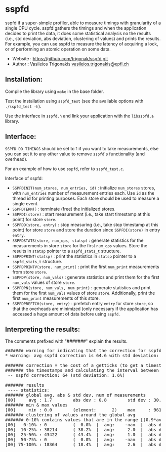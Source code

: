 sspfd
=====

sspfd if a super-simple profiler, able to measure timings with granularity of a single CPU cycle. sspfd gathers the timings and when the application decides to print the data, it does some statistical analysis no the results (i.e., std deviation, abs deviation, clustering of values) and prints the results.  
For example, you can use sspfd to measure the latency of acquiring a lock, or of performing an atomic operation on some data.

* Website             : https://github.com/trigonak/sspfd.git
* Author              : Vasileios Trigonakis <vasileios.trigonakis@epfl.ch>

Installation:
-------------

Compile the library using `make` in the base folder.

Test the installation using `sspfd_test` (see the available options with `./sspfd_test -h`).

Use the interface in `sspfd.h` and link your application with the `libsspfd.a` library.

Interface:
----------

`SSPFD_DO_TIMINGS` should be set to 1 if you want to take measurements, else you can set it to any other value to remove `sspfd`'s functionality (and overhead).

For an example of how to use `sspfd`, refer to `sspfd_test.c`.

Interface of sspfd:

* `SSPFDINIT(num_stores, num_entries, id)` : initialize `num_stores` stores, with `num_entries` number of measurement entries each. Use `id` as the thread id for printing purposes. Each store should be used to measure a single event.
* `SSPFDTERM()` : terminate (free) the initialized stores.
* `SSPFDI(store)` : start measurement (i.e., take start timestamp at this point) for store `store`.
* `SSPFDO(store, entry)` : stop measuring (i.e., take stop timestamp at this point) for store `store` and store the duration since `SSPFDI(store)` in entry `entry`. 
* `SSPFDSTATS(store, num_ops, statsp)` : generate statistics for the measurements in store `store` for the first `num_ops` values. Store the results in `statsp` pointer to a `sspfd_stats_t` structure. 
* `SSPFDPRINT(statsp)` : print the statistics in `statsp` pointer to a `sspfd_stats_t` structure. 
* `SSPFDPRINTV(store, num_print)` : print the first `num_print` measurements from store `store`.
* `SSPFDP(store, num_vals)` : generate statistics and print them for the first `num_vals` values of store `store`.
* `SSPFDPN(store, num_vals, num_print)` : generate statistics and print them for the first `num_vals` values of store `store`. Additionally, print the first `num_print` measurements of this store.
* `SSPFDPREFTCH(store, entry)` : prefetch entry `entry` for store `store`, so that the overheads are minimized (only necessary if the application has accessed a huge amount of data before using `sspfd`.

Interpreting the results:
-------------------------

The comments prefixed with "#######" explain the results.

<pre>
####### warning for indicating that the correction for sspfd was not stable
* warning: avg sspfd correction is 64.6 with std deviation: 47.4%. Recalculating.

####### correction = the cost of a getticks (to get a timestamp) + the cost of storing
####### the timestamps and calculating the interval between two timestamps
 -- sspfd correction: 64 (std deviation: 1.6%)

####### results
 ---- statistics:
####### global avg, abs & std dev, num of measurements
[00]     avg : 1.7        abs dev : 0.8        std dev : 30.4       num     : 100000
####### min & max values
[00]     min : 0.0        (element:      2)    max     : 9614.0     (element:  92787)
####### clustering of values around the global avg
####### 0-10% contains values that are in the range [(0.9*avg)..(1.1*avg)]
[00]   0-10% : 0          (  0.0%  |  avg:    -nan  |  abs dev:   -nan  |  std dev:   -nan =  -nan%)
[00]  10-25% : 38214      ( 38.2%  |  avg:     2.0  |  abs dev:    0.0  |  std dev:    0.0 =   0.0%)
[00]  25-50% : 43422      ( 43.4%  |  avg:     1.0  |  abs dev:    0.0  |  std dev:    0.0 =   0.0%)
[00]  50-75% : 0          (  0.0%  |  avg:    -nan  |  abs dev:   -nan  |  std dev:   -nan =  -nan%)
[00] 75-100% : 18364      ( 18.4%  |  avg:     2.6  |  abs dev:    1.7  |  std dev:   71.0 = 2741.5%)
</pre>
